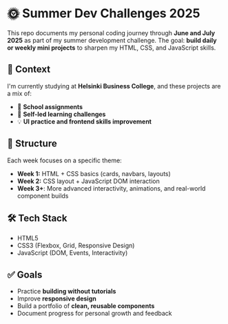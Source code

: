 # 🌞 Summer Dev Challenges 2025

This repo documents my personal coding journey through **June and July 2025** as part of my summer development challenge. The goal: **build daily or weekly mini projects** to sharpen my HTML, CSS, and JavaScript skills.

## 📍 Context

I'm currently studying at **Helsinki Business College**, and these projects are a mix of:

* 🏫 **School assignments**
* 🧠 **Self-led learning challenges**
* 💡 **UI practice and frontend skills improvement**

## 🚧 Structure

Each week focuses on a specific theme:

* **Week 1:** HTML + CSS basics (cards, navbars, layouts)
* **Week 2:** CSS layout + JavaScript DOM interaction
* **Week 3+**: More advanced interactivity, animations, and real-world component builds

## 🛠 Tech Stack

* HTML5
* CSS3 (Flexbox, Grid, Responsive Design)
* JavaScript (DOM, Events, Interactivity)

## ✅ Goals

* Practice **building without tutorials**
* Improve **responsive design**
* Build a portfolio of **clean, reusable components**
* Document progress for personal growth and feedback

